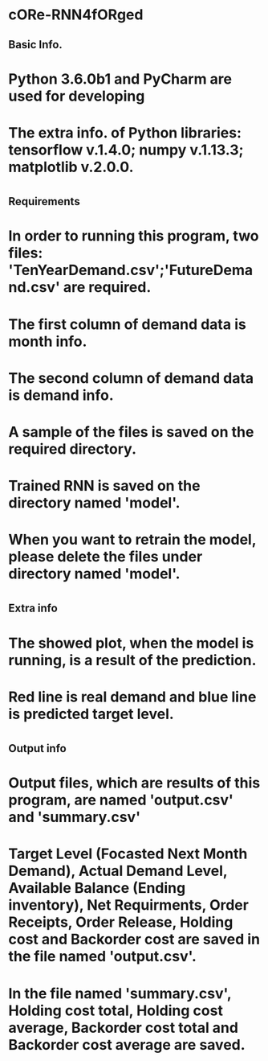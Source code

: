 # cORe-RNN4fORged
## Basic Info. ##
# Python 3.6.0b1 and PyCharm are used for developing
# The extra info. of Python libraries: tensorflow v.1.4.0; numpy v.1.13.3; matplotlib v.2.0.0.
#
## Requirements ##
# In order to running this program, two files: 'TenYearDemand.csv';'FutureDemand.csv' are required.
# The first column of demand data is month info.
# The second column of demand data is demand info.
# A sample of the files is saved on the required directory.
# Trained RNN is saved on the directory named 'model'.
# When you want to retrain the model, please delete the files under directory named 'model'. 
# 
## Extra info ##
# The showed plot, when the model is running, is a result of the prediction.
# Red line is real demand and blue line is predicted target level.
#
## Output info ##
# Output files, which are results of this program, are named 'output.csv' and 'summary.csv'
# Target Level (Focasted Next Month Demand), Actual Demand Level, Available Balance (Ending inventory), Net Requirments, Order Receipts, Order Release, Holding cost and Backorder cost are saved in the file named 'output.csv'.
# In the file named 'summary.csv', Holding cost total, Holding cost average, Backorder cost total and Backorder cost average are saved.
#
#
